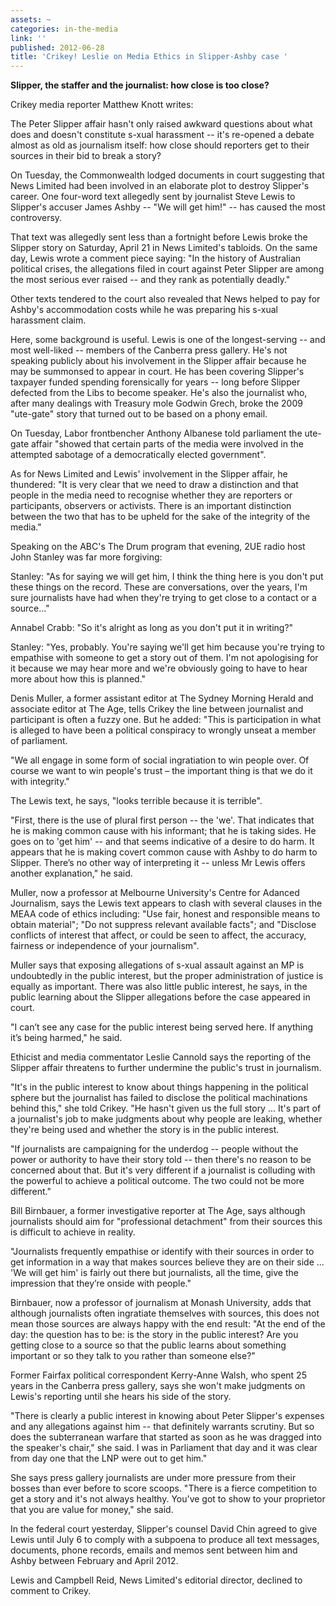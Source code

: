```yaml
---
assets: ~
categories: in-the-media
link: ''
published: 2012-06-28
title: 'Crikey! Leslie on Media Ethics in Slipper-Ashby case '
---
```

**Slipper, the staffer and the journalist: how close is too close?**

Crikey media reporter Matthew Knott writes:

The Peter Slipper affair hasn't only raised awkward questions about what does and doesn't constitute s-xual harassment -- it's re-opened a debate almost as old as journalism itself: how close should reporters get to their sources in their bid to break a story?

On Tuesday, the Commonwealth lodged documents in court suggesting that News Limited had been involved in an elaborate plot to destroy Slipper's career. One four-word text allegedly sent by journalist Steve Lewis to Slipper's accuser James Ashby -- "We will get him!" -- has caused the most controversy.

That text was allegedly sent less than a fortnight before Lewis broke the Slipper story on Saturday, April 21 in News Limited's tabloids. On the same day, Lewis wrote a comment piece saying: "In the history of Australian political crises, the allegations filed in court against Peter Slipper are among the most serious ever raised -- and they rank as potentially deadly."

Other texts tendered to the court also revealed that News helped to pay for Ashby's accommodation costs while he was preparing his s-xual harassment claim.

Here, some background is useful. Lewis is one of the longest-serving -- and most well-liked -- members of the Canberra press gallery. He's not speaking publicly about his involvement in the Slipper affair because he may be summonsed to appear in court. He has been covering Slipper's taxpayer funded spending forensically for years -- long before Slipper defected from the Libs to become speaker. He's also the journalist who, after many dealings with Treasury mole Godwin Grech, broke the 2009 "ute-gate" story that turned out to be based on a phony email.

On Tuesday, Labor frontbencher Anthony Albanese told parliament the ute-gate affair "showed that certain parts of the media were involved in the attempted sabotage of a democratically elected government".

As for News Limited and Lewis' involvement in the Slipper affair, he thundered: "It is very clear that we need to draw a distinction and that people in the media need to recognise whether they are reporters or participants, observers or activists. There is an important distinction between the two that has to be upheld for the sake of the integrity of the media."

Speaking on the ABC's The Drum program that evening, 2UE radio host John Stanley was far more forgiving:

Stanley: "As for saying we will get him, I think the thing here is you don't put these things on the record. These are conversations, over the years, I'm sure journalists have had when they're trying to get close to a contact or a source..."

Annabel Crabb: "So it's alright as long as you don't put it in writing?"

Stanley: "Yes, probably. You're saying we'll get him because you're trying to empathise with someone to get a story out of them. I'm not apologising for it because we may hear more and we're obviously going to have to hear more about how this is planned."

Denis Muller, a former assistant editor at The Sydney Morning Herald and associate editor at The Age, tells Crikey the line between journalist and participant is often a fuzzy one. But he added: "This is participation in what is alleged to have been a political conspiracy to wrongly unseat a member of parliament.

"We all engage in some form of social ingratiation to win people over. Of course we want to win people's trust – the important thing is that we do it with integrity."

The Lewis text, he says, "looks terrible because it is terrible".

"First, there is the use of plural first person -- the 'we'. That indicates that he is making common cause with his informant; that he is taking sides. He goes on to 'get him' -- and that seems indicative of a desire to do harm. It appears that he is making covert common cause with Ashby to do harm to Slipper. There’s no other way of interpreting it -- unless Mr Lewis offers another explanation," he said.

Muller, now a professor at Melbourne University's Centre for Adanced Journalism, says the Lewis text appears to clash with several clauses in the MEAA code of ethics including: "Use fair, honest and responsible means to obtain material"; "Do not suppress relevant available facts"; and "Disclose conflicts of interest that affect, or could be seen to affect, the accuracy, fairness or independence of your journalism".

Muller says that exposing allegations of s-xual assault against an MP is undoubtedly in the public interest, but the proper administration of justice is equally as important. There was also little public interest, he says, in the public learning about the Slipper allegations before the case appeared in court.

"I can’t see any case for the public interest being served here. If anything it’s being harmed," he said.

Ethicist and media commentator Leslie Cannold says the reporting of the Slipper affair threatens to further undermine the public's trust in journalism.

"It's in the public interest to know about things happening in the political sphere but the journalist has failed to disclose the political machinations behind this," she told Crikey. "He hasn't given us the full story ... It's part of a journalist's job to make judgments about why people are leaking, whether they're being used and whether the story is in the public interest.

"If journalists are campaigning for the underdog -- people without the power or authority to have their story told -- then there's no reason to be concerned about that. But it's very different if a journalist is colluding with the powerful to achieve a political outcome. The two could not be more different."

Bill Birnbauer, a former investigative reporter at The Age, says although journalists should aim for "professional detachment" from their sources this is difficult to achieve in reality.

"Journalists frequently empathise or identify with their sources in order to get information in a way that makes sources believe they are on their side ... 'We will get him' is fairly out there but journalists, all the time, give the impression that they’re onside with people."

Birnbauer, now a professor of journalism at Monash University, adds that although journalists often ingratiate themselves with sources, this does not mean those sources are always happy with the end result: "At the end of the day: the question has to be: is the story in the public interest? Are you getting close to a source so that the public learns about something important or so they talk to you rather than someone else?"

Former Fairfax political correspondent Kerry-Anne Walsh, who spent 25 years in the Canberra press gallery, says she won't make judgments on Lewis's reporting until she hears his side of the story.

"There is clearly a public interest in knowing about Peter Slipper's expenses and any allegations against him -- that definitely warrants scrutiny. But so does the subterranean warfare that started as soon as he was dragged into the speaker's chair," she said. I was in Parliament that day and it was clear from day one that the LNP were out to get him."

She says press gallery journalists are under more pressure from their bosses than ever before to score scoops. "There is a fierce competition to get a story and it's not always healthy. You've got to show to your proprietor that you are value for money," she said.

In the federal court yesterday, Slipper's counsel David Chin agreed to give Lewis until July 6 to comply with a subpoena to produce all text messages, documents, phone records, emails and memos sent between him and Ashby between February and April 2012.

Lewis and Campbell Reid, News Limited's editorial director, declined to comment to Crikey.